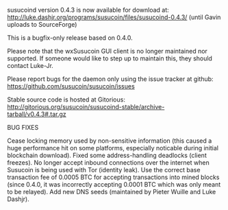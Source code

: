susucoind version 0.4.3 is now available for download at:
http://luke.dashjr.org/programs/susucoin/files/susucoind-0.4.3/ (until Gavin uploads to SourceForge)

This is a bugfix-only release based on 0.4.0.

Please note that the wxSusucoin GUI client is no longer maintained nor supported. If someone would like to step up to maintain this, they should contact Luke-Jr.

Please report bugs for the daemon only using the issue tracker at github:
https://github.com/susucoin/susucoin/issues

Stable source code is hosted at Gitorious:
http://gitorious.org/susucoin/susucoind-stable/archive-tarball/v0.4.3#.tar.gz

BUG FIXES

Cease locking memory used by non-sensitive information (this caused a huge performance hit on some platforms, especially noticable during initial blockchain download).
Fixed some address-handling deadlocks (client freezes).
No longer accept inbound connections over the internet when Susucoin is being used with Tor (identity leak).
Use the correct base transaction fee of 0.0005 BTC for accepting transactions into mined blocks (since 0.4.0, it was incorrectly accepting 0.0001 BTC which was only meant to be relayed).
Add new DNS seeds (maintained by Pieter Wuille and Luke Dashjr).

